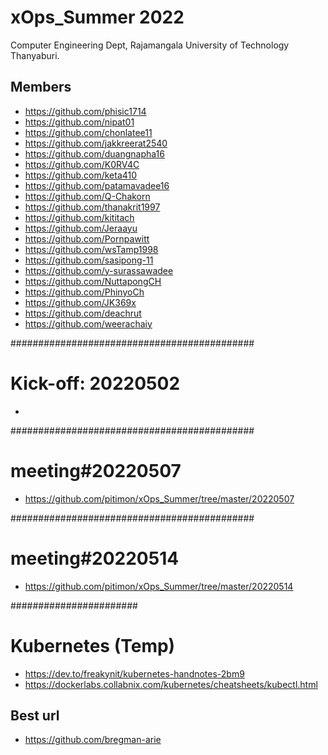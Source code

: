 # xOps_Summer 2022 
Computer Engineering Dept, Rajamangala University of Technology Thanyaburi.

## Members
- https://github.com/phisic1714
- https://github.com/nipat01
- https://github.com/chonlatee11
- https://github.com/jakkreerat2540
- https://github.com/duangnapha16
- https://github.com/K0RV4C
- https://github.com/keta410
- https://github.com/patamavadee16
- https://github.com/Q-Chakorn
- https://github.com/thanakrit1997
- https://github.com/kititach
- https://github.com/Jeraayu
- https://github.com/Pornpawitt
- https://github.com/wsTamp1998
- https://github.com/sasipong-11
- https://github.com/y-surassawadee
- https://github.com/NuttapongCH
- https://github.com/PhinyoCh
- https://github.com/JK369x
- https://github.com/deachrut
- https://github.com/weerachaiy


############################################
# Kick-off: 20220502
- 

############################################
# meeting#20220507
- https://github.com/pitimon/xOps_Summer/tree/master/20220507

############################################
# meeting#20220514
- https://github.com/pitimon/xOps_Summer/tree/master/20220514










#######################
# Kubernetes (Temp)
- https://dev.to/freakynit/kubernetes-handnotes-2bm9
- https://dockerlabs.collabnix.com/kubernetes/cheatsheets/kubectl.html

## Best url
- https://github.com/bregman-arie
